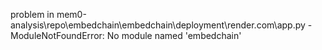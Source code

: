problem in mem0-analysis\repo\embedchain\embedchain\deployment\render.com\app.py - ModuleNotFoundError: No module named 'embedchain'
